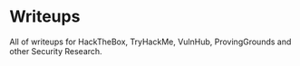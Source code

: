 # Writeups
 All of writeups for HackTheBox, TryHackMe, VulnHub, ProvingGrounds and other Security Research.
